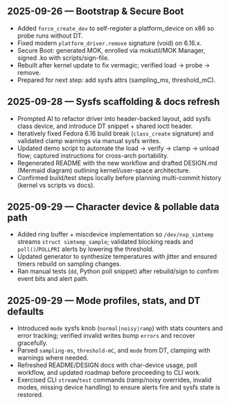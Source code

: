 ## 2025-09-26 — Bootstrap & Secure Boot
- Added `force_create_dev` to self-register a platform_device on x86 so probe runs without DT.
- Fixed modern `platform_driver.remove` signature (void) on 6.16.x.
- Secure Boot: generated MOK, enrolled via mokutil/MOK Manager, signed .ko with scripts/sign-file.
- Rebuilt after kernel update to fix vermagic; verified load → probe → remove.
- Prepared for next step: add sysfs attrs (sampling_ms, threshold_mC).

## 2025-09-28 — Sysfs scaffolding & docs refresh
- Prompted AI to refactor driver into header-backed layout, add sysfs class device, and introduce DT snippet + shared ioctl header.
- Iteratively fixed Fedora 6.16 build break (`class_create` signature) and validated clamp warnings via manual sysfs writes.
- Updated demo script to automate the load → verify → clamp → unload flow; captured instructions for cross-arch portability.
- Regenerated README with the new workflow and drafted DESIGN.md (Mermaid diagram) outlining kernel/user-space architecture.
- Confirmed build/test steps locally before planning multi-commit history (kernel vs scripts vs docs).
## 2025-09-29 — Character device & pollable data path
- Added ring buffer + miscdevice implementation so `/dev/nxp_simtemp` streams `struct simtemp_sample`; validated blocking reads and `poll()`/`POLLPRI` alerts by lowering the threshold.
- Updated generator to synthesize temperatures with jitter and ensured timers rebuild on sampling changes.
- Ran manual tests (`dd`, Python poll snippet) after rebuild/sign to confirm event bits and alert path.

## 2025-09-29 — Mode profiles, stats, and DT defaults
- Introduced `mode` sysfs knob (`normal|noisy|ramp`) with stats counters and error tracking; verified invalid writes bump `errors` and recover gracefully.
- Parsed `sampling-ms`, `threshold-mC`, and `mode` from DT, clamping with warnings where needed.
- Refreshed README/DESIGN docs with char-device usage, poll workflow, and updated roadmap before proceeding to CLI work.
- Exercised CLI `stream`/`test` commands (ramp/noisy overrides, invalid modes, missing device handling) to ensure alerts fire and sysfs state is restored.
